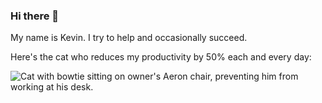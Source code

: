 ### Hi there 👋

My name is Kevin. I try to help and occasionally succeed.

Here's the cat who reduces my productivity by 50% each and every day:

![Cat with bowtie sitting on owner's Aeron chair, preventing him from working at his desk.](https://user-images.githubusercontent.com/4744405/120682440-4ee5a500-c451-11eb-9957-db67ac03bdf0.JPG)

<!--
**khxu/khxu** is a ✨ _special_ ✨ repository because its `README.md` (this file) appears on your GitHub profile.

Here are some ideas to get you started:

- 🔭 I’m currently working on ...
- 🌱 I’m currently learning ...
- 👯 I’m looking to collaborate on ...
- 🤔 I’m looking for help with ...
- 💬 Ask me about ...
- 📫 How to reach me: ...
- 😄 Pronouns: ...
- ⚡ Fun fact: ...
-->

